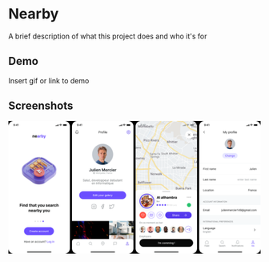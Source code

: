 
# Nearby

A brief description of what this project does and who it's for


## Demo

Insert gif or link to demo


## Screenshots

![App Screenshot](https://github.com/juju149/nearby/blob/master/src/assets/NearbyScreens.png)

